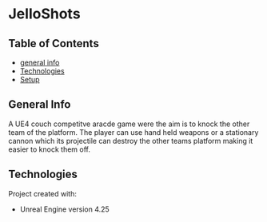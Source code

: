 # JelloShots

## Table of Contents
* [general info](#general-info)
* [Technologies](#technologies)
* [Setup](#setup)

## General Info
A UE4 couch competitve aracde game were the aim is to knock the other team of the platform. The player can use hand held weapons or a stationary cannon which its projectile can destroy the other teams platform making it easier to knock them off. 

## Technologies
Project created with:
- Unreal Engine version 4.25

